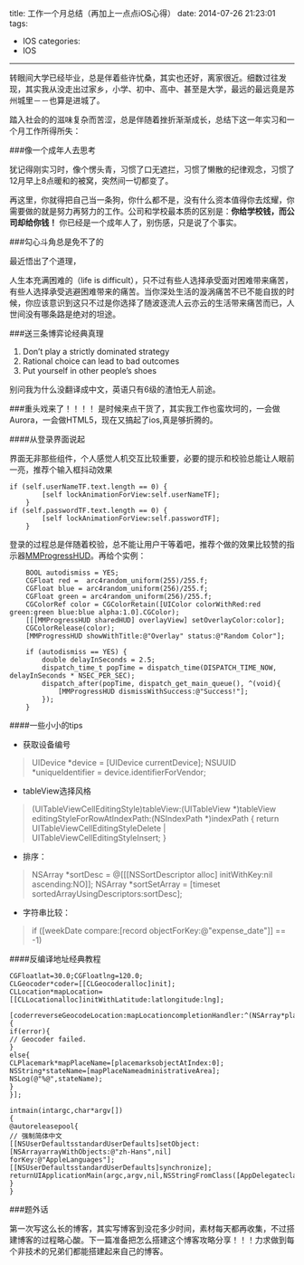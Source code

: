 title: 工作一个月总结（再加上一点点iOS心得）
date: 2014-07-26 21:23:01
tags:
- IOS
categories:
- IOS
---


转眼间大学已经毕业，总是伴着些许忧桑，其实也还好，离家很近。细数过往发现，其实我从没走出过家乡，小学、初中、高中、甚至是大学，最远的最远竟是苏州城里－－也算是进城了。

踏入社会的的滋味复杂而苦涩，总是伴随着挫折渐渐成长，总结下这一年实习和一个月工作所得所失：

###像一个成年人去思考

犹记得刚实习时，像个愣头青，习惯了口无遮拦，习惯了懒散的纪律观念，习惯了12月早上8点暖和的被窝，突然间一切都变了。

再这里，你就得把自己当一条狗，你什么都不是，没有什么资本值得你去炫耀，你需要做的就是努力再努力的工作。公司和学校最本质的区别是：**你给学校钱，而公司却给你钱！** 你已经是一个成年人了，别伤感，只是说了个事实。

<!--more-->
###勾心斗角总是免不了的

最近悟出了个道理，

人生本充满困难的（life is difficult），只不过有些人选择承受面对困难带来痛苦，有些人选择承受逃避困难带来的痛苦。当你深处生活的漩涡痛苦不已不能自拔的时候，你应该意识到这只不过是你选择了随波逐流人云亦云的生活带来痛苦而已，人世间没有哪条路是绝对的坦途。

###送三条博弈论经典真理
1. Don’t play a strictly dominated strategy 
2. Rational choice can lead to bad outcomes
3. Put yourself in other people’s shoes

别问我为什么没翻译成中文，英语只有6级的渣怕无人前途。

###重头戏来了！！！！
是时候来点干货了，其实我工作也蛮坎坷的，一会做Aurora，一会做HTML5，现在又搞起了ios,真是够折腾的。

####从登录界面说起

界面无非那些组件，个人感觉人机交互比较重要，必要的提示和校验总能让人眼前一亮，推荐个输入框抖动效果 

    if (self.userNameTF.text.length == 0) {
            [self lockAnimationForView:self.userNameTF];
        }
    if (self.passwordTF.text.length == 0) {
            [self lockAnimationForView:self.passwordTF];
        }
登录的过程总是伴随着校验，总不能让用户干等着吧，推荐个做的效果比较赞的指示器[MMProgressHUD](https://github.com/mutualmobile/MMProgressHUD)。再给个实例：

        BOOL autodismiss = YES;
        CGFloat red =  arc4random_uniform(255)/255.f;
        CGFloat blue = arc4random_uniform(256)/255.f;
        CGFloat green = arc4random_uniform(256)/255.f;
        CGColorRef color = CGColorRetain([UIColor colorWithRed:red green:green blue:blue alpha:1.0].CGColor);
        [[[MMProgressHUD sharedHUD] overlayView] setOverlayColor:color];
        CGColorRelease(color);
        [MMProgressHUD showWithTitle:@"Overlay" status:@"Random Color"];
        
        if (autodismiss == YES) {
            double delayInSeconds = 2.5;
            dispatch_time_t popTime = dispatch_time(DISPATCH_TIME_NOW, delayInSeconds * NSEC_PER_SEC);
            dispatch_after(popTime, dispatch_get_main_queue(), ^(void){
                [MMProgressHUD dismissWithSuccess:@"Success!"];
            });
        }

####一些小小的tips

- 获取设备编号

> UIDevice *device = [UIDevice currentDevice];
NSUUID *uniqueIdentifier = device.identifierForVendor;

- tableView选择风格

> (UITableViewCellEditingStyle)tableView:(UITableView *)tableView editingStyleForRowAtIndexPath:(NSIndexPath *)indexPath
{
    return UITableViewCellEditingStyleDelete | UITableViewCellEditingStyleInsert;
}

- 排序：

> NSArray *sortDesc = @[[[NSSortDescriptor alloc] initWithKey:nil ascending:NO]];
NSArray *sortSetArray = [timeset sortedArrayUsingDescriptors:sortDesc];


- 字符串比较：

> if ([weekDate compare:[record objectForKey:@"expense_date"]] == -1)

####反编译地址经典教程

    CGFloatlat=30.0;CGFloatlng=120.0;
    CLGeocoder*coder=[[CLGeocoderalloc]init];
    CLLocation*mapLocation=[[CLLocationalloc]initWithLatitude:latlongitude:lng];
    
    [coderreverseGeocodeLocation:mapLocationcompletionHandler:^(NSArray*placemarks,NSError*error){
    if(error){
    // Geocoder failed.
    }
    else{
    CLPlacemark*mapPlaceName=[placemarksobjectAtIndex:0];
    NSString*stateName=[mapPlaceNameadministrativeArea];
    NSLog(@"%@",stateName);
    }
    }];
     
    intmain(intargc,char*argv[])
    {
    @autoreleasepool{
    // 强制简体中文
    [[NSUserDefaultsstandardUserDefaults]setObject:[NSArrayarrayWithObjects:@"zh-Hans",nil]
    forKey:@"AppleLanguages"];
    [[NSUserDefaultsstandardUserDefaults]synchronize];
    returnUIApplicationMain(argc,argv,nil,NSStringFromClass([AppDelegateclass]));
    }
    }

###题外话

第一次写这么长的博客，其实写博客到没花多少时间，素材每天都再收集，不过搭建博客的过程略心酸。下一篇准备把怎么搭建这个博客攻略分享！！！力求做到每个非技术的兄弟们都能搭建起来自己的博客。




























